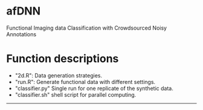# afDNN
Functional Imaging data Classification with Crowdsourced Noisy Annotations
# Function descriptions
- "2d.R": Data generation strategies.
- "run.R": Generate functional data with different settings.
- "classifier.py" Single run for one replicate of the synthetic data.
- "classifier.sh" shell script for parallel computing.
-------------------------------------------------------------
